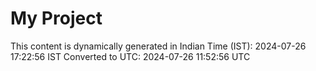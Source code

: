 # My Project

This content is dynamically generated in Indian Time (IST): 2024-07-26 17:22:56 IST
Converted to UTC: 2024-07-26 11:52:56 UTC
